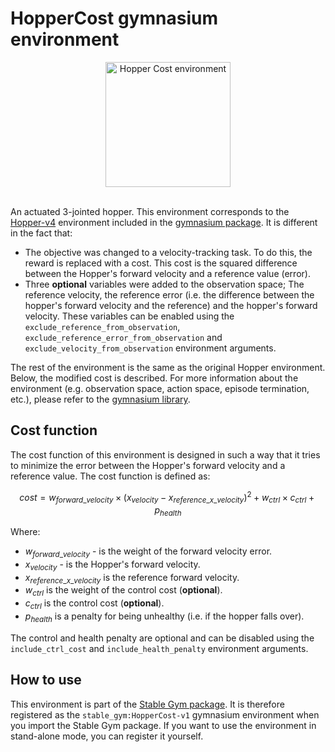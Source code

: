 # HopperCost gymnasium environment

<div align="center">
    <img src="https://github.com/rickstaa/stable-gym/assets/17570430/e7d31373-3cf9-426d-b4bb-8f745f00971b" alt="Hopper Cost environment" width="200px">
</div>
</br>

An actuated 3-jointed hopper. This environment corresponds to the [Hopper-v4](https://gymnasium.farama.org/environments/mujoco/hopper) environment included in the [gymnasium package](https://gymnasium.farama.org/). It is different in the fact that:

*   The objective was changed to a velocity-tracking task. To do this, the reward is replaced with a cost. This cost is the squared difference between the Hopper's forward velocity and a reference value (error).
*   Three **optional** variables were added to the observation space; The reference velocity, the reference error (i.e. the difference between the hopper's forward velocity and the reference) and the hopper's forward velocity. These variables can be enabled using the `exclude_reference_from_observation`, `exclude_reference_error_from_observation` and `exclude_velocity_from_observation` environment arguments.

The rest of the environment is the same as the original Hopper environment. Below, the modified cost is described. For more information about the environment (e.g. observation space, action space, episode termination, etc.), please refer to the [gymnasium library](https://gymnasium.farama.org/environments/mujoco/hopper/).

## Cost function

The cost function of this environment is designed in such a way that it tries to minimize the error between the Hopper's forward velocity and a reference value. The cost function is defined as:

$$
cost = w_{forward\_velocity} \times (x_{velocity} - x_{reference\_x\_velocity})^2 + w_{ctrl} \times c_{ctrl} + p_{health}
$$

Where:

*   $w_{forward\_velocity}$ - is the weight of the forward velocity error.
*   $x_{velocity}$ - is the Hopper's forward velocity.
*   $x_{reference\_x\_velocity}$ is the reference forward velocity.
*   $w_{ctrl}$ is the weight of the control cost (**optional**).
*   $c_{ctrl}$ is the control cost (**optional**).
*   $p_{health}$ is a penalty for being unhealthy (i.e. if the hopper falls over).

The control and health penalty are optional and can be disabled using the `include_ctrl_cost` and `include_health_penalty` environment arguments.

## How to use

This environment is part of the [Stable Gym package](https://github.com/rickstaa/stable-gym). It is therefore registered as the `stable_gym:HopperCost-v1` gymnasium environment when you import the Stable Gym package. If you want to use the environment in stand-alone mode, you can register it yourself.

